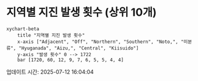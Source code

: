 # 지역별 지진 발생 횟수 (상위 10개)

```mermaid
xychart-beta
    title "지역별 지진 발생 횟수"
    x-axis ["Adjacent", "Off", "Northern", "Southern", "Noto,", "미분류", "Hyuganada", "Aizu,", "Central", "Kiisuido"]
    y-axis "발생 횟수" 0 --> 1722
    bar [1720, 60, 12, 9, 7, 6, 5, 5, 4, 4]
```

업데이트 시간: 2025-07-12 16:04:04
